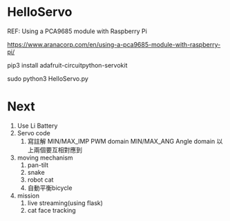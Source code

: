 # HelloServo


REF: Using a PCA9685 module with Raspberry Pi

https://www.aranacorp.com/en/using-a-pca9685-module-with-raspberry-pi/

pip3 install adafruit-circuitpython-servokit

sudo python3 HelloServo.py 

# Next 
1. Use Li Battery
2. Servo code
    1. 寫註解
        MIN/MAX_IMP PWM domain
        MIN/MAX_ANG Angle domain
        以上兩個要互相對應到
3. moving mechanism
    1. pan-tilt 
    2. snake
    3. robot cat
    4. 自動平衡bicycle
4. mission
    1. live streaming(using flask)
    2. cat face tracking
